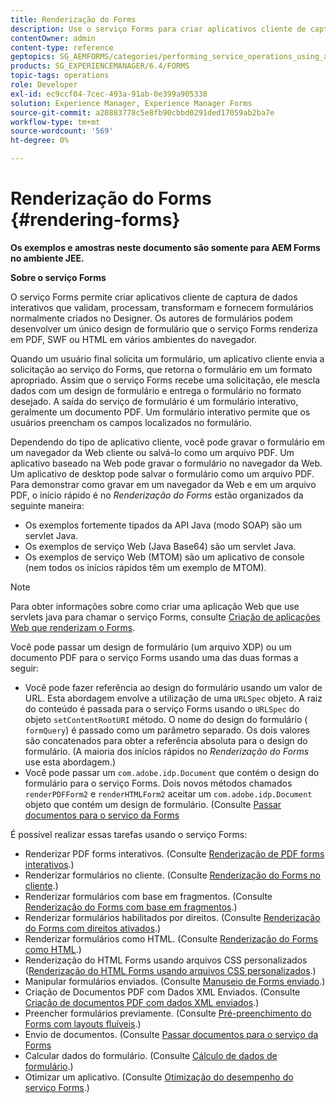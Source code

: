 ```yaml
---
title: Renderização do Forms
description: Use o serviço Forms para criar aplicativos cliente de captura de dados interativos que validam, processam, transformam e fornecem formulários normalmente criados no Designer. Os autores de formulários podem desenvolver um único design de formulário que o serviço Forms renderiza em PDF, SWF ou HTML em vários ambientes do navegador.
contentOwner: admin
content-type: reference
geptopics: SG_AEMFORMS/categories/performing_service_operations_using_apis
products: SG_EXPERIENCEMANAGER/6.4/FORMS
topic-tags: operations
role: Developer
exl-id: ec9ccf04-7cec-493a-91ab-0e399a905338
solution: Experience Manager, Experience Manager Forms
source-git-commit: a28883778c5e8fb90cbbd0291ded17059ab2ba7e
workflow-type: tm+mt
source-wordcount: '569'
ht-degree: 0%

---
```


# Renderização do Forms {#rendering-forms}

**Os exemplos e amostras neste documento são somente para AEM Forms no ambiente JEE.**

**Sobre o serviço Forms**

O serviço Forms permite criar aplicativos cliente de captura de dados interativos que validam, processam, transformam e fornecem formulários normalmente criados no Designer. Os autores de formulários podem desenvolver um único design de formulário que o serviço Forms renderiza em PDF, SWF ou HTML em vários ambientes do navegador.

Quando um usuário final solicita um formulário, um aplicativo cliente envia a solicitação ao serviço do Forms, que retorna o formulário em um formato apropriado. Assim que o serviço Forms recebe uma solicitação, ele mescla dados com um design de formulário e entrega o formulário no formato desejado. A saída do serviço de formulário é um formulário interativo, geralmente um documento PDF. Um formulário interativo permite que os usuários preencham os campos localizados no formulário.

Dependendo do tipo de aplicativo cliente, você pode gravar o formulário em um navegador da Web cliente ou salvá-lo como um arquivo PDF. Um aplicativo baseado na Web pode gravar o formulário no navegador da Web. Um aplicativo de desktop pode salvar o formulário como um arquivo PDF. Para demonstrar como gravar em um navegador da Web e em um arquivo PDF, o início rápido é no *Renderização do Forms* estão organizados da seguinte maneira:

* Os exemplos fortemente tipados da API Java (modo SOAP) são um servlet Java.
* Os exemplos de serviço Web (Java Base64) são um servlet Java.
* Os exemplos de serviço Web (MTOM) são um aplicativo de console (nem todos os inícios rápidos têm um exemplo de MTOM).

>[!NOTE]
>
>Para obter informações sobre como criar uma aplicação Web que use servlets java para chamar o serviço Forms, consulte [Criação de aplicações Web que renderizam o Forms](/help/forms/developing/creating-web-applications-renders-forms.md).

Você pode passar um design de formulário (um arquivo XDP) ou um documento PDF para o serviço Forms usando uma das duas formas a seguir:

* Você pode fazer referência ao design do formulário usando um valor de URL. Esta abordagem envolve a utilização de uma `URLSpec` objeto. A raiz do conteúdo é passada para o serviço Forms usando o `URLSpec` do objeto `setContentRootURI` método. O nome do design do formulário ( `formQuery`) é passado como um parâmetro separado. Os dois valores são concatenados para obter a referência absoluta para o design do formulário. (A maioria dos inícios rápidos no *Renderização do Forms* use esta abordagem.)
* Você pode passar um `com.adobe.idp.Document` que contém o design do formulário para o serviço Forms. Dois novos métodos chamados `renderPDFForm2` e `renderHTMLForm2` aceitar um `com.adobe.idp.Document` objeto que contém um design de formulário. (Consulte [Passar documentos para o serviço da Forms](/help/forms/developing/passing-documents-forms-service.md)

É possível realizar essas tarefas usando o serviço Forms:

* Renderizar PDF forms interativos. (Consulte [Renderização de PDF forms interativos](/help/forms/developing/rendering-interactive-pdf-forms.md).)
* Renderizar formulários no cliente. (Consulte [Renderização do Forms no cliente](/help/forms/developing/rendering-forms-client.md).)
* Renderizar formulários com base em fragmentos. (Consulte [Renderização do Forms com base em fragmentos](/help/forms/developing/rendering-forms-based-fragments.md).)
* Renderizar formulários habilitados por direitos. (Consulte [Renderização do Forms com direitos ativados](/help/forms/developing/rendering-rights-enabled-forms.md).)
* Renderizar formulários como HTML. (Consulte [Renderização do Forms como HTML](/help/forms/developing/rendering-forms-html.md).)
* Renderização do HTML Forms usando arquivos CSS personalizados ([Renderização do HTML Forms usando arquivos CSS personalizados](/help/forms/developing/rendering-html-forms-using-custom.md).)
* Manipular formulários enviados. (Consulte [Manuseio de Forms enviado](/help/forms/developing/handling-submitted-forms.md).)
* Criação de Documentos PDF com Dados XML Enviados. (Consulte [Criação de documentos PDF com dados XML enviados](/help/forms/developing/creating-pdf-documents-submitted-xml.md).)
* Preencher formulários previamente. (Consulte [Pré-preenchimento do Forms com layouts fluíveis](/help/forms/developing/prepopulating-forms-flowable-layouts.md).)
* Envio de documentos. (Consulte [Passar documentos para o serviço da Forms](/help/forms/developing/passing-documents-forms-service.md)
* Calcular dados do formulário. (Consulte [Cálculo de dados de formulário](/help/forms/developing/calculating-form-data.md).)
* Otimizar um aplicativo. (Consulte [Otimização do desempenho do serviço Forms](/help/forms/developing/optimizing-performance-forms-service.md).)
